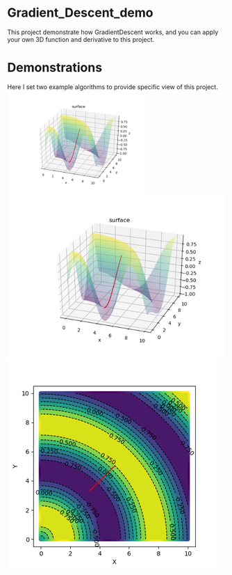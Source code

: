 # Gradient_Descent_demo
This project demonstrate how GradientDescent works, and you can apply your own 3D function and derivative to this project.

# Demonstrations
Here I set two example algorithms to provide specific view of this project.
<img align="left" width="320" height="240" src="https://github.com/jimmg35/Gradient_Descent_demo/blob/master/images/demo1.png">
![](https://github.com/jimmg35/Gradient_Descent_demo/blob/master/images/demo1.png)![image](https://github.com/jimmg35/Gradient_Descent_demo/blob/master/images/DEMO2.png)
